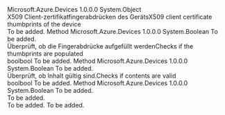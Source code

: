 <Type Name="X509ThumbprintExtensions" FullName="Microsoft.Azure.Devices.X509ThumbprintExtensions">
  <TypeSignature Language="C#" Value="public static class X509ThumbprintExtensions" />
  <TypeSignature Language="ILAsm" Value=".class public auto ansi abstract sealed beforefieldinit X509ThumbprintExtensions extends System.Object" />
  <TypeSignature Language="DocId" Value="T:Microsoft.Azure.Devices.X509ThumbprintExtensions" />
  <TypeSignature Language="VB.NET" Value="Public Module X509ThumbprintExtensions" />
  <TypeSignature Language="F#" Value="type X509ThumbprintExtensions = class" />
  <AssemblyInfo>
    <AssemblyName>Microsoft.Azure.Devices</AssemblyName>
    <AssemblyVersion>1.0.0.0</AssemblyVersion>
  </AssemblyInfo>
  <Base>
    <BaseTypeName>System.Object</BaseTypeName>
  </Base>
  <Interfaces />
  <Docs>
    <summary>
            <span data-ttu-id="f1289-101">X509 Client-zertifikatfingerabdrücken des Geräts</span><span class="sxs-lookup"><span data-stu-id="f1289-101">X509 client certificate thumbprints of the device</span></span>
            </summary>
    <remarks>To be added.</remarks>
  </Docs>
  <Members>
    <Member MemberName="IsEmpty">
      <MemberSignature Language="C#" Value="public static bool IsEmpty (this Microsoft.Azure.Devices.X509Thumbprint x509Thumbprint);" />
      <MemberSignature Language="ILAsm" Value=".method public static hidebysig bool IsEmpty(class Microsoft.Azure.Devices.X509Thumbprint x509Thumbprint) cil managed" />
      <MemberSignature Language="DocId" Value="M:Microsoft.Azure.Devices.X509ThumbprintExtensions.IsEmpty(Microsoft.Azure.Devices.X509Thumbprint)" />
      <MemberSignature Language="F#" Value="static member IsEmpty : Microsoft.Azure.Devices.X509Thumbprint -&gt; bool" Usage="Microsoft.Azure.Devices.X509ThumbprintExtensions.IsEmpty x509Thumbprint" />
      <MemberType>Method</MemberType>
      <AssemblyInfo>
        <AssemblyName>Microsoft.Azure.Devices</AssemblyName>
        <AssemblyVersion>1.0.0.0</AssemblyVersion>
      </AssemblyInfo>
      <ReturnValue>
        <ReturnType>System.Boolean</ReturnType>
      </ReturnValue>
      <Parameters>
        <Parameter Name="x509Thumbprint" Type="Microsoft.Azure.Devices.X509Thumbprint" RefType="this" />
      </Parameters>
      <Docs>
        <param name="x509Thumbprint">To be added.</param>
        <summary>
            <span data-ttu-id="f1289-102">Überprüft, ob die Fingerabdrücke aufgefüllt werden</span><span class="sxs-lookup"><span data-stu-id="f1289-102">Checks if the thumbprints are populated</span></span>
            </summary>
        <returns><span data-ttu-id="f1289-103">bool</span><span class="sxs-lookup"><span data-stu-id="f1289-103">bool</span></span></returns>
        <remarks>To be added.</remarks>
      </Docs>
    </Member>
    <Member MemberName="IsValid">
      <MemberSignature Language="C#" Value="public static bool IsValid (this Microsoft.Azure.Devices.X509Thumbprint x509Thumbprint, bool throwArgumentException);" />
      <MemberSignature Language="ILAsm" Value=".method public static hidebysig bool IsValid(class Microsoft.Azure.Devices.X509Thumbprint x509Thumbprint, bool throwArgumentException) cil managed" />
      <MemberSignature Language="DocId" Value="M:Microsoft.Azure.Devices.X509ThumbprintExtensions.IsValid(Microsoft.Azure.Devices.X509Thumbprint,System.Boolean)" />
      <MemberSignature Language="F#" Value="static member IsValid : Microsoft.Azure.Devices.X509Thumbprint * bool -&gt; bool" Usage="Microsoft.Azure.Devices.X509ThumbprintExtensions.IsValid (x509Thumbprint, throwArgumentException)" />
      <MemberType>Method</MemberType>
      <AssemblyInfo>
        <AssemblyName>Microsoft.Azure.Devices</AssemblyName>
        <AssemblyVersion>1.0.0.0</AssemblyVersion>
      </AssemblyInfo>
      <ReturnValue>
        <ReturnType>System.Boolean</ReturnType>
      </ReturnValue>
      <Parameters>
        <Parameter Name="x509Thumbprint" Type="Microsoft.Azure.Devices.X509Thumbprint" RefType="this" />
        <Parameter Name="throwArgumentException" Type="System.Boolean" />
      </Parameters>
      <Docs>
        <param name="x509Thumbprint">To be added.</param>
        <param name="throwArgumentException"></param>
        <summary>
            <span data-ttu-id="f1289-104">Überprüft, ob Inhalt gültig sind.</span><span class="sxs-lookup"><span data-stu-id="f1289-104">Checks if contents are valid</span></span>
            </summary>
        <returns><span data-ttu-id="f1289-105">bool</span><span class="sxs-lookup"><span data-stu-id="f1289-105">bool</span></span></returns>
        <remarks>To be added.</remarks>
      </Docs>
    </Member>
    <Member MemberName="IsValidThumbprint">
      <MemberSignature Language="C#" Value="public static bool IsValidThumbprint (string thumbprint);" />
      <MemberSignature Language="ILAsm" Value=".method public static hidebysig bool IsValidThumbprint(string thumbprint) cil managed" />
      <MemberSignature Language="DocId" Value="M:Microsoft.Azure.Devices.X509ThumbprintExtensions.IsValidThumbprint(System.String)" />
      <MemberSignature Language="VB.NET" Value="Public Function IsValidThumbprint (thumbprint As String) As Boolean" />
      <MemberSignature Language="F#" Value="static member IsValidThumbprint : string -&gt; bool" Usage="Microsoft.Azure.Devices.X509ThumbprintExtensions.IsValidThumbprint thumbprint" />
      <MemberType>Method</MemberType>
      <AssemblyInfo>
        <AssemblyName>Microsoft.Azure.Devices</AssemblyName>
        <AssemblyVersion>1.0.0.0</AssemblyVersion>
      </AssemblyInfo>
      <ReturnValue>
        <ReturnType>System.Boolean</ReturnType>
      </ReturnValue>
      <Parameters>
        <Parameter Name="thumbprint" Type="System.String" />
      </Parameters>
      <Docs>
        <param name="thumbprint">To be added.</param>
        <summary>To be added.</summary>
        <returns>To be added.</returns>
        <remarks>To be added.</remarks>
      </Docs>
    </Member>
  </Members>
</Type>